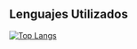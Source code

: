 ## Lenguajes Utilizados
[![Top Langs](https://github-readme-stats.vercel.app/api/top-langs/?username=TatoBig)](https://github.com/anuraghazra/github-readme-stats)

